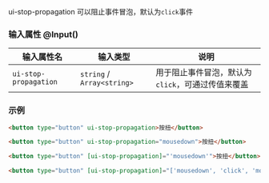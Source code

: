 ui-stop-propagation 可以阻止事件冒泡，默认为`click`事件

### 输入属性 @Input() 

| 输入属性名 | 输入类型  | 说明    |
| --        | --        | --        |
| `ui-stop-propagation`     | `string` / `Array<string>`   | 用于阻止事件冒泡，默认为`click`，可通过传值来覆盖 |

### 示例

```html
<button type="button" ui-stop-propagation>按扭</button>

<button type="button" ui-stop-propagation="mousedown">按扭</button>

<button type="button" [ui-stop-propagation]="'mousedown'">按扭</button>

<button type="button" [ui-stop-propagation]="['mousedown', 'click', 'mouseup']">按扭</button>
```